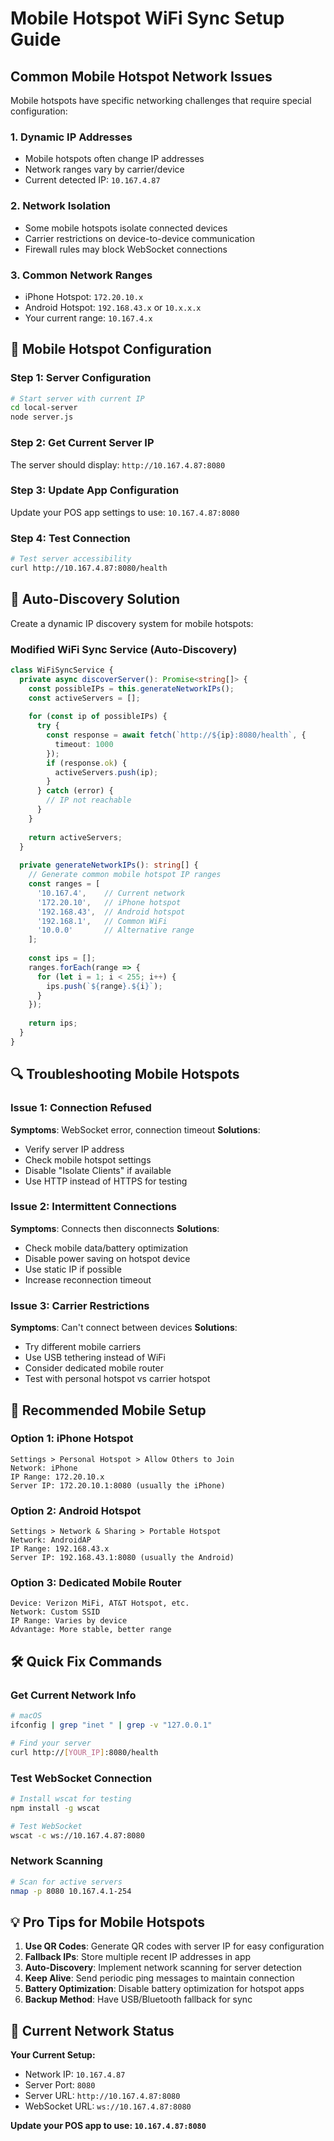 # Mobile Hotspot WiFi Sync Setup Guide

## Common Mobile Hotspot Network Issues

Mobile hotspots have specific networking challenges that require special configuration:

### 1. **Dynamic IP Addresses**
- Mobile hotspots often change IP addresses
- Network ranges vary by carrier/device
- Current detected IP: `10.167.4.87`

### 2. **Network Isolation**
- Some mobile hotspots isolate connected devices
- Carrier restrictions on device-to-device communication
- Firewall rules may block WebSocket connections

### 3. **Common Network Ranges**
- iPhone Hotspot: `172.20.10.x`
- Android Hotspot: `192.168.43.x` or `10.x.x.x`
- Your current range: `10.167.4.x`

## 🔧 Mobile Hotspot Configuration

### Step 1: Server Configuration
```bash
# Start server with current IP
cd local-server
node server.js
```

### Step 2: Get Current Server IP
The server should display: `http://10.167.4.87:8080`

### Step 3: Update App Configuration
Update your POS app settings to use: `10.167.4.87:8080`

### Step 4: Test Connection
```bash
# Test server accessibility
curl http://10.167.4.87:8080/health
```

## 🚀 Auto-Discovery Solution

Create a dynamic IP discovery system for mobile hotspots:

### Modified WiFi Sync Service (Auto-Discovery)
```typescript
class WiFiSyncService {
  private async discoverServer(): Promise<string[]> {
    const possibleIPs = this.generateNetworkIPs();
    const activeServers = [];
    
    for (const ip of possibleIPs) {
      try {
        const response = await fetch(`http://${ip}:8080/health`, {
          timeout: 1000
        });
        if (response.ok) {
          activeServers.push(ip);
        }
      } catch (error) {
        // IP not reachable
      }
    }
    
    return activeServers;
  }
  
  private generateNetworkIPs(): string[] {
    // Generate common mobile hotspot IP ranges
    const ranges = [
      '10.167.4',    // Current network
      '172.20.10',   // iPhone hotspot
      '192.168.43',  // Android hotspot
      '192.168.1',   // Common WiFi
      '10.0.0'       // Alternative range
    ];
    
    const ips = [];
    ranges.forEach(range => {
      for (let i = 1; i < 255; i++) {
        ips.push(`${range}.${i}`);
      }
    });
    
    return ips;
  }
}
```

## 🔍 Troubleshooting Mobile Hotspots

### Issue 1: Connection Refused
**Symptoms**: WebSocket error, connection timeout
**Solutions**:
- Verify server IP address
- Check mobile hotspot settings
- Disable "Isolate Clients" if available
- Use HTTP instead of HTTPS for testing

### Issue 2: Intermittent Connections
**Symptoms**: Connects then disconnects
**Solutions**:
- Check mobile data/battery optimization
- Disable power saving on hotspot device
- Use static IP if possible
- Increase reconnection timeout

### Issue 3: Carrier Restrictions
**Symptoms**: Can't connect between devices
**Solutions**:
- Try different mobile carriers
- Use USB tethering instead of WiFi
- Consider dedicated mobile router
- Test with personal hotspot vs carrier hotspot

## 📱 Recommended Mobile Setup

### Option 1: iPhone Hotspot
```
Settings > Personal Hotspot > Allow Others to Join
Network: iPhone
IP Range: 172.20.10.x
Server IP: 172.20.10.1:8080 (usually the iPhone)
```

### Option 2: Android Hotspot
```
Settings > Network & Sharing > Portable Hotspot
Network: AndroidAP
IP Range: 192.168.43.x
Server IP: 192.168.43.1:8080 (usually the Android)
```

### Option 3: Dedicated Mobile Router
```
Device: Verizon MiFi, AT&T Hotspot, etc.
Network: Custom SSID
IP Range: Varies by device
Advantage: More stable, better range
```

## 🛠️ Quick Fix Commands

### Get Current Network Info
```bash
# macOS
ifconfig | grep "inet " | grep -v "127.0.0.1"

# Find your server
curl http://[YOUR_IP]:8080/health
```

### Test WebSocket Connection
```bash
# Install wscat for testing
npm install -g wscat

# Test WebSocket
wscat -c ws://10.167.4.87:8080
```

### Network Scanning
```bash
# Scan for active servers
nmap -p 8080 10.167.4.1-254
```

## 💡 Pro Tips for Mobile Hotspots

1. **Use QR Codes**: Generate QR codes with server IP for easy configuration
2. **Fallback IPs**: Store multiple recent IP addresses in app
3. **Auto-Discovery**: Implement network scanning for server detection
4. **Keep Alive**: Send periodic ping messages to maintain connection
5. **Battery Optimization**: Disable battery optimization for hotspot apps
6. **Backup Method**: Have USB/Bluetooth fallback for sync

## 🔄 Current Network Status

**Your Current Setup:**
- Network IP: `10.167.4.87`
- Server Port: `8080`
- Server URL: `http://10.167.4.87:8080`
- WebSocket URL: `ws://10.167.4.87:8080`

**Update your POS app to use: `10.167.4.87:8080`**
